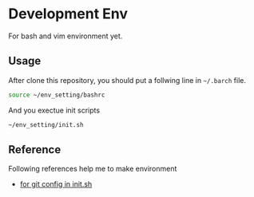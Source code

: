 # Development Env

For bash and vim environment yet. 

## Usage

After clone this repository, you should put a follwing line in `~/.barch` file. 

```bash
source ~/env_setting/bashrc
```

And you exectue init scripts

```bash 
~/env_setting/init.sh
````

## Reference

Following references help me to make environment

- [for git config in init.sh](enviro://github.com/mimul/dev-environment/blob/master/mac-git.md)  



